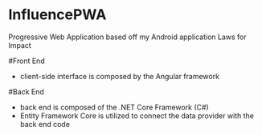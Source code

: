 # InfluencePWA
Progressive Web Application based off my Android application Laws for Impact

#Front End
* client-side interface is composed by the Angular framework

#Back End
* back end is composed of the .NET Core Framework (C#)
* Entity Framework Core is utilized to connect the data provider with the back end code

